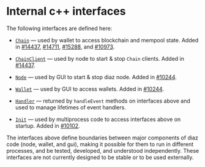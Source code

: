 # Internal c++ interfaces

The following interfaces are defined here:

* [`Chain`](chain.h) — used by wallet to access blockchain and mempool state. Added in [#14437](https://github.com/diaz/diaz/pull/14437), [#14711](https://github.com/diaz/diaz/pull/14711), [#15288](https://github.com/diaz/diaz/pull/15288), and [#10973](https://github.com/diaz/diaz/pull/10973).

* [`ChainClient`](chain.h) — used by node to start & stop `Chain` clients. Added in [#14437](https://github.com/diaz/diaz/pull/14437).

* [`Node`](node.h) — used by GUI to start & stop diaz node. Added in [#10244](https://github.com/diaz/diaz/pull/10244).

* [`Wallet`](wallet.h) — used by GUI to access wallets. Added in [#10244](https://github.com/diaz/diaz/pull/10244).

* [`Handler`](handler.h) — returned by `handleEvent` methods on interfaces above and used to manage lifetimes of event handlers.

* [`Init`](init.h) — used by multiprocess code to access interfaces above on startup. Added in [#10102](https://github.com/diaz/diaz/pull/10102).

The interfaces above define boundaries between major components of diaz code (node, wallet, and gui), making it possible for them to run in different processes, and be tested, developed, and understood independently. These interfaces are not currently designed to be stable or to be used externally.
